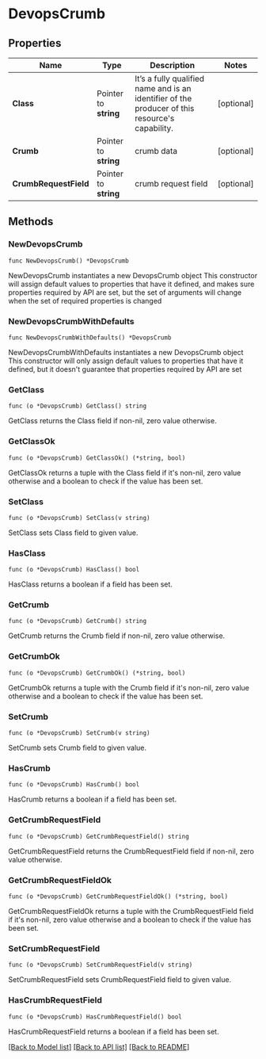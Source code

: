 # DevopsCrumb

## Properties

Name | Type | Description | Notes
------------ | ------------- | ------------- | -------------
**Class** | Pointer to **string** | It’s a fully qualified name and is an identifier of the producer of this resource&#39;s capability. | [optional] 
**Crumb** | Pointer to **string** | crumb data | [optional] 
**CrumbRequestField** | Pointer to **string** | crumb request field | [optional] 

## Methods

### NewDevopsCrumb

`func NewDevopsCrumb() *DevopsCrumb`

NewDevopsCrumb instantiates a new DevopsCrumb object
This constructor will assign default values to properties that have it defined,
and makes sure properties required by API are set, but the set of arguments
will change when the set of required properties is changed

### NewDevopsCrumbWithDefaults

`func NewDevopsCrumbWithDefaults() *DevopsCrumb`

NewDevopsCrumbWithDefaults instantiates a new DevopsCrumb object
This constructor will only assign default values to properties that have it defined,
but it doesn't guarantee that properties required by API are set

### GetClass

`func (o *DevopsCrumb) GetClass() string`

GetClass returns the Class field if non-nil, zero value otherwise.

### GetClassOk

`func (o *DevopsCrumb) GetClassOk() (*string, bool)`

GetClassOk returns a tuple with the Class field if it's non-nil, zero value otherwise
and a boolean to check if the value has been set.

### SetClass

`func (o *DevopsCrumb) SetClass(v string)`

SetClass sets Class field to given value.

### HasClass

`func (o *DevopsCrumb) HasClass() bool`

HasClass returns a boolean if a field has been set.

### GetCrumb

`func (o *DevopsCrumb) GetCrumb() string`

GetCrumb returns the Crumb field if non-nil, zero value otherwise.

### GetCrumbOk

`func (o *DevopsCrumb) GetCrumbOk() (*string, bool)`

GetCrumbOk returns a tuple with the Crumb field if it's non-nil, zero value otherwise
and a boolean to check if the value has been set.

### SetCrumb

`func (o *DevopsCrumb) SetCrumb(v string)`

SetCrumb sets Crumb field to given value.

### HasCrumb

`func (o *DevopsCrumb) HasCrumb() bool`

HasCrumb returns a boolean if a field has been set.

### GetCrumbRequestField

`func (o *DevopsCrumb) GetCrumbRequestField() string`

GetCrumbRequestField returns the CrumbRequestField field if non-nil, zero value otherwise.

### GetCrumbRequestFieldOk

`func (o *DevopsCrumb) GetCrumbRequestFieldOk() (*string, bool)`

GetCrumbRequestFieldOk returns a tuple with the CrumbRequestField field if it's non-nil, zero value otherwise
and a boolean to check if the value has been set.

### SetCrumbRequestField

`func (o *DevopsCrumb) SetCrumbRequestField(v string)`

SetCrumbRequestField sets CrumbRequestField field to given value.

### HasCrumbRequestField

`func (o *DevopsCrumb) HasCrumbRequestField() bool`

HasCrumbRequestField returns a boolean if a field has been set.


[[Back to Model list]](../README.md#documentation-for-models) [[Back to API list]](../README.md#documentation-for-api-endpoints) [[Back to README]](../README.md)


